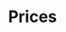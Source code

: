 ---
_layout: BlockLayout
title: Prices

section:
  heading: Choose the plan that suits you
  text: Our plans are designed to meet the requirements of both beginners and advanced users.
  cards:
    - heading: Free
      text: A free plan to help you get started
      price: 0
      list:
        - 1 GB of space
        - Support at $0
        - 1 email
        - 1 domain
      buttons:
        - text: Get started
          href: /
    - heading: Premium
      text: Suitable for small to medium businesses with a larger team
      price: 29
      list:
        - 10 GB of space
        - Support at $29
        - 10 email
        - 10 domain
      buttons:
        - text: Get started
          href: /
    - heading: Enterprise
      text: Our best plan for large companies with larger teams
      price: 99
      list:
        - 100 GB of space
        - Support at $99
        - 100 email
        - 100 domain
      buttons:
        - text: Get started
          href: /
        - text: Contact us
          href: /
---